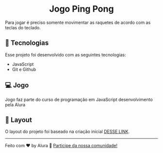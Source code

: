 <h1 align="center"> Jogo Ping Pong </h1>

<p>
Para jogar é preciso somente movimentar as raquetes de acordo com as teclas do teclado.</p>

## 🚀 Tecnologias

Esse projeto foi desenvolvido com as seguintes tecnologias:

- JavaScript
- Git e Github

## 💻 Jogo

Jogo faz parte do curso de programação em JavaScript desenvolvimento pela Alura

## 🔖 Layout

O layout do projeto foi baseado na criação inicial [DESSE LINK](<https://scratch.mit.edu/projects/765431148>).

---

Feito com ♥ by Alura :wave: [Participe da nossa comunidade!](https://discord.gg/Alura)
